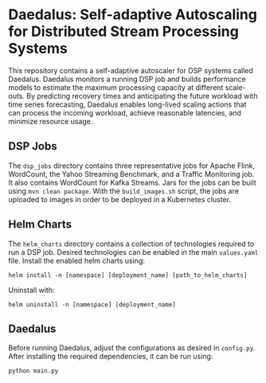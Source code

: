 # Daedalus: Self-adaptive Autoscaling for Distributed Stream Processing Systems

This repository contains a self-adaptive autoscaler for DSP systems called Daedalus.  Daedalus monitors a running DSP job and builds performance models to estimate the maximum processing capacity at different scale-outs. By predicting recovery times and anticipating the future workload with time series forecasting, Daedalus enables long-lived scaling actions that can process the incoming workload, achieve reasonable latencies, and minimize resource usage.

## DSP Jobs

The `dsp_jobs` directory contains three representative jobs for Apache Flink, WordCount, the Yahoo Streaming Benchmark, and a Traffic Monitoring job. It also contains WordCount for Kafka Streams. Jars for the jobs can be built using `mvn clean package`. With the `build_images.sh` script, the jobs are uploaded to images in order to be deployed in a Kubernetes cluster.

## Helm Charts

The `helm_charts` directory contains a collection of technologies required to run a DSP job. Desired technologies can be enabled in the main `values.yaml` file.
Install the enabled helm charts using:

``helm install -n [namespace] [deployment_name] [path_to_helm_charts]``

Uninstall with:

``helm uninstall -n [namespace] [deployment_name]``

## Daedalus

Before running Daedalus, adjust the configurations as desired in `config.py`. After installing the required dependencies, it can be run using:

``python main.py``